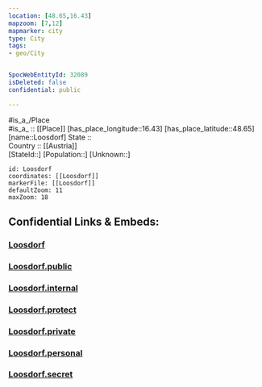 ```yaml
---
location: [48.65,16.43] 
mapzoom: [7,12] 
mapmarker: city 
type: City
tags:
- geo/City


SpocWebEntityId: 32089
isDeleted: false
confidential: public

---
```

#is_a_/Place  
#is_a_ :: [[Place]] 
[has_place_longitude::16.43] 
[has_place_latitude::48.65] 
[name::Loosdorf] 
State ::  
Country :: [[Austria]]  
[StateId::] 
[Population::] 
[Unknown::] 


```leaflet
id: Loosdorf
coordinates: [[Loosdorf]] 
markerFile: [[Loosdorf]] 
defaultZoom: 11 
maxZoom: 18
```


## Confidential Links & Embeds: 

### [Loosdorf](/_Standards/Earth/Continent/Europe/Europe~Central/Austria/Austrias_States/Niederösterreich/City/Loosdorf.md) 

### [Loosdorf.public](/_public/Earth/Continent/Europe/Europe~Central/Austria/Austrias_States/Niederösterreich/City/Loosdorf.public.md) 

### [Loosdorf.internal](/_internal/Earth/Continent/Europe/Europe~Central/Austria/Austrias_States/Niederösterreich/City/Loosdorf.internal.md) 

### [Loosdorf.protect](/_protect/Earth/Continent/Europe/Europe~Central/Austria/Austrias_States/Niederösterreich/City/Loosdorf.protect.md) 

### [Loosdorf.private](/_private/Earth/Continent/Europe/Europe~Central/Austria/Austrias_States/Niederösterreich/City/Loosdorf.private.md) 

### [Loosdorf.personal](/_personal/Earth/Continent/Europe/Europe~Central/Austria/Austrias_States/Niederösterreich/City/Loosdorf.personal.md) 

### [Loosdorf.secret](/_secret/Earth/Continent/Europe/Europe~Central/Austria/Austrias_States/Niederösterreich/City/Loosdorf.secret.md)

